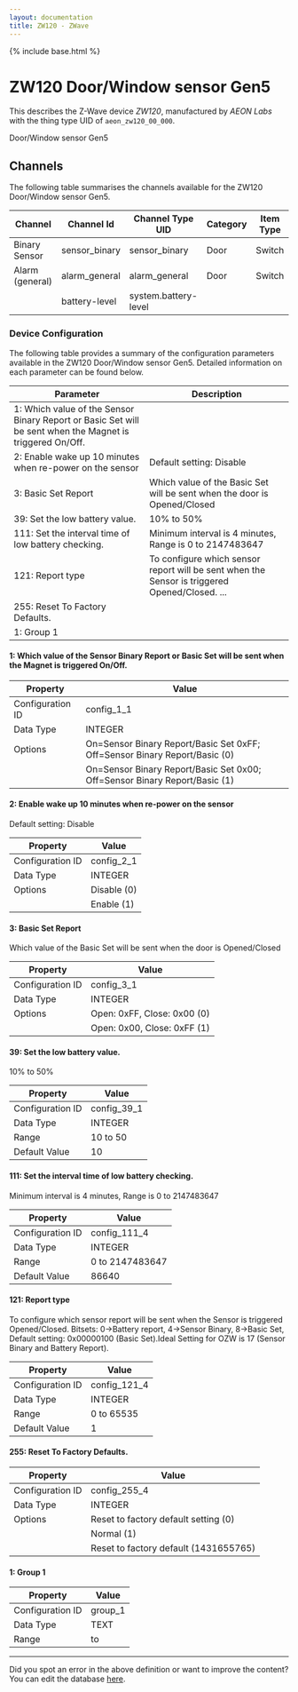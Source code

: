 ```yaml
---
layout: documentation
title: ZW120 - ZWave
---
```


{% include base.html %}

# ZW120 Door/Window sensor Gen5

This describes the Z-Wave device *ZW120*, manufactured by *AEON Labs* with the thing type UID of ```aeon_zw120_00_000```. 

Door/Window sensor Gen5


## Channels
The following table summarises the channels available for the ZW120 Door/Window sensor Gen5.

| Channel | Channel Id | Channel Type UID | Category | Item Type |
|---------|------------|------------------|----------|-----------|
| Binary Sensor | sensor_binary | sensor_binary | Door | Switch |
| Alarm (general) | alarm_general | alarm_general | Door | Switch |
|  | battery-level | system.battery-level |  |  |


### Device Configuration
The following table provides a summary of the configuration parameters available in the ZW120 Door/Window sensor Gen5.
Detailed information on each parameter can be found below.

| Parameter   | Description |
|-------------|-------------|
| 1: Which value of the Sensor Binary Report or Basic Set will be sent when the Magnet is triggered On/Off. |  |
| 2: Enable wake up 10 minutes when re-power on the sensor | Default setting: Disable |
| 3: Basic Set Report | Which value of the Basic Set will be sent when the door is Opened/Closed |
| 39: Set the low battery value. | 10% to 50% |
| 111: Set the interval time of low battery checking. | Minimum interval is 4 minutes, Range is 0 to 2147483647 |
| 121: Report type | To configure which sensor report will be sent when the Sensor is triggered Opened/Closed. ... |
| 255: Reset To Factory Defaults. |  |
| 1: Group 1 |  |


#### 1: Which value of the Sensor Binary Report or Basic Set will be sent when the Magnet is triggered On/Off.


| Property         | Value    |
|------------------|----------|
| Configuration ID | config_1_1 |
| Data Type        | INTEGER || Default Value | 0 |
| Options | On&#x3D;Sensor Binary Report/Basic Set 0xFF; Off&#x3D;Sensor Binary Report/Basic (0) |
|  | On&#x3D;Sensor Binary Report/Basic Set 0x00; Off&#x3D;Sensor Binary Report/Basic (1) |


#### 2: Enable wake up 10 minutes when re-power on the sensor

Default setting: Disable


| Property         | Value    |
|------------------|----------|
| Configuration ID | config_2_1 |
| Data Type        | INTEGER || Default Value | 1 |
| Options | Disable (0) |
|  | Enable (1) |


#### 3: Basic Set Report

Which value of the Basic Set will be sent when the door is Opened/Closed


| Property         | Value    |
|------------------|----------|
| Configuration ID | config_3_1 |
| Data Type        | INTEGER || Default Value | 0 |
| Options | Open: 0xFF, Close: 0x00 (0) |
|  | Open: 0x00, Close: 0xFF (1) |


#### 39: Set the low battery value.

10% to 50%


| Property         | Value    |
|------------------|----------|
| Configuration ID | config_39_1 |
| Data Type        | INTEGER |
| Range | 10 to 50 |
| Default Value | 10 |


#### 111: Set the interval time of low battery checking.

Minimum interval is 4 minutes, Range is 0 to 2147483647


| Property         | Value    |
|------------------|----------|
| Configuration ID | config_111_4 |
| Data Type        | INTEGER |
| Range | 0 to 2147483647 |
| Default Value | 86640 |


#### 121: Report type

To configure which sensor report will be sent when the Sensor is triggered Opened/Closed. Bitsets: 0->Battery report, 4->Sensor Binary, 8->Basic Set, Default setting: 0x00000100 (Basic Set).Ideal Setting for OZW is 17 (Sensor Binary and Battery Report).


| Property         | Value    |
|------------------|----------|
| Configuration ID | config_121_4 |
| Data Type        | INTEGER |
| Range | 0 to 65535 |
| Default Value | 1 |


#### 255: Reset To Factory Defaults.


| Property         | Value    |
|------------------|----------|
| Configuration ID | config_255_4 |
| Data Type        | INTEGER || Default Value | 0 |
| Options | Reset to factory default setting (0) |
|  | Normal (1) |
|  | Reset to factory default (1431655765) |


#### 1: Group 1


| Property         | Value    |
|------------------|----------|
| Configuration ID | group_1 |
| Data Type        | TEXT |
| Range |  to  |


---

Did you spot an error in the above definition or want to improve the content?
You can edit the database [here](http://www.cd-jackson.com/index.php/zwave/zwave-device-database/zwave-device-list/devicesummary/405).
